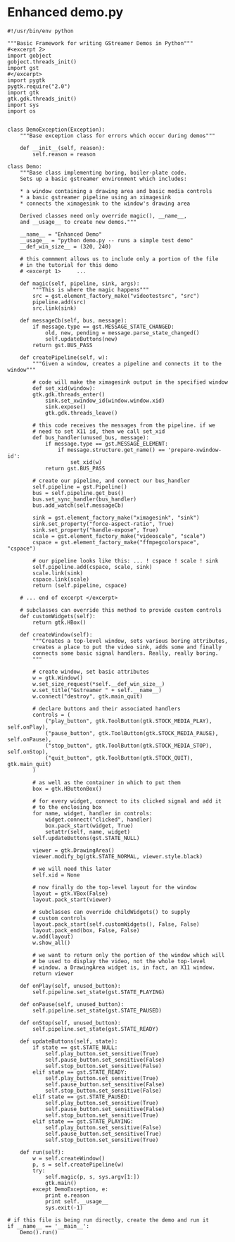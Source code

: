 # Enhanced demo.py

    #!/usr/bin/env python

    """Basic Framework for writing GStreamer Demos in Python"""
    #<excerpt 2>
    import gobject
    gobject.threads_init()
    import gst
    #</excerpt>
    import pygtk
    pygtk.require("2.0")
    import gtk
    gtk.gdk.threads_init()
    import sys
    import os


    class DemoException(Exception):
        """Base exception class for errors which occur during demos"""

        def __init__(self, reason):
            self.reason = reason

    class Demo:
        """Base class implementing boring, boiler-plate code.
        Sets up a basic gstreamer environment which includes:

        * a window containing a drawing area and basic media controls
        * a basic gstreamer pipeline using an ximagesink
        * connects the ximagesink to the window's drawing area

        Derived classes need only override magic(), __name__,
        and __usage__ to create new demos."""

        __name__ = "Enhanced Demo"
        __usage__ = "python demo.py -- runs a simple test demo"
        __def_win_size__ = (320, 240)

        # this commment allows us to include only a portion of the file
        # in the tutorial for this demo
        # <excerpt 1>     ...

        def magic(self, pipeline, sink, args):
            """This is where the magic happens"""
            src = gst.element_factory_make("videotestsrc", "src")
            pipeline.add(src)
            src.link(sink)

        def messageCb(self, bus, message):
            if message.type == gst.MESSAGE_STATE_CHANGED:
                old, new, pending = message.parse_state_changed()
                self.updateButtons(new)
            return gst.BUS_PASS

        def createPipeline(self, w):
            """Given a window, creates a pipeline and connects it to the window"""

            # code will make the ximagesink output in the specified window
            def set_xid(window):
            gtk.gdk.threads_enter()
                sink.set_xwindow_id(window.window.xid)
                sink.expose()
                gtk.gdk.threads_leave()

            # this code receives the messages from the pipeline. if we
            # need to set X11 id, then we call set_xid
            def bus_handler(unused_bus, message):
                if message.type == gst.MESSAGE_ELEMENT:
                    if message.structure.get_name() == 'prepare-xwindow-id':
                        set_xid(w)
                return gst.BUS_PASS

            # create our pipeline, and connect our bus_handler
            self.pipeline = gst.Pipeline()
            bus = self.pipeline.get_bus()
            bus.set_sync_handler(bus_handler)
            bus.add_watch(self.messageCb)

            sink = gst.element_factory_make("ximagesink", "sink")
            sink.set_property("force-aspect-ratio", True)
            sink.set_property("handle-expose", True)
            scale = gst.element_factory_make("videoscale", "scale")
            cspace = gst.element_factory_make("ffmpegcolorspace", "cspace")

            # our pipeline looks like this: ... ! cspace ! scale ! sink
            self.pipeline.add(cspace, scale, sink)
            scale.link(sink)
            cspace.link(scale)
            return (self.pipeline, cspace)

        # ... end of excerpt </excerpt>

        # subclasses can override this method to provide custom controls
        def customWidgets(self):
            return gtk.HBox()

        def createWindow(self):
            """Creates a top-level window, sets various boring attributes,
            creates a place to put the video sink, adds some and finally
            connects some basic signal handlers. Really, really boring.
            """

            # create window, set basic attributes
            w = gtk.Window()
            w.set_size_request(*self.__def_win_size__)
            w.set_title("Gstreamer " + self.__name__)
            w.connect("destroy", gtk.main_quit)

            # declare buttons and their associated handlers
            controls = (
                ("play_button", gtk.ToolButton(gtk.STOCK_MEDIA_PLAY), self.onPlay),
                ("pause_button", gtk.ToolButton(gtk.STOCK_MEDIA_PAUSE), self.onPause),
                ("stop_button", gtk.ToolButton(gtk.STOCK_MEDIA_STOP), self.onStop),
                ("quit_button", gtk.ToolButton(gtk.STOCK_QUIT), gtk.main_quit)
            )

            # as well as the container in which to put them
            box = gtk.HButtonBox()

            # for every widget, connect to its clicked signal and add it
            # to the enclosing box
            for name, widget, handler in controls:
                widget.connect("clicked", handler)
                box.pack_start(widget, True)
                setattr(self, name, widget)
            self.updateButtons(gst.STATE_NULL)

            viewer = gtk.DrawingArea()
            viewer.modify_bg(gtk.STATE_NORMAL, viewer.style.black)

            # we will need this later
            self.xid = None

            # now finally do the top-level layout for the window
            layout = gtk.VBox(False)
            layout.pack_start(viewer)

            # subclasses can override childWidgets() to supply
            # custom controls
            layout.pack_start(self.customWidgets(), False, False)
            layout.pack_end(box, False, False)
            w.add(layout)
            w.show_all()

            # we want to return only the portion of the window which will
            # be used to display the video, not the whole top-level
            # window. a DrawingArea widget is, in fact, an X11 window.
            return viewer

        def onPlay(self, unused_button):
            self.pipeline.set_state(gst.STATE_PLAYING)

        def onPause(self, unused_button):
            self.pipeline.set_state(gst.STATE_PAUSED)

        def onStop(self, unused_button):
            self.pipeline.set_state(gst.STATE_READY)

        def updateButtons(self, state):
            if state == gst.STATE_NULL:
                self.play_button.set_sensitive(True)
                self.pause_button.set_sensitive(False)
                self.stop_button.set_sensitive(False)
            elif state == gst.STATE_READY:
                self.play_button.set_sensitive(True)
                self.pause_button.set_sensitive(False)
                self.stop_button.set_sensitive(False)
            elif state == gst.STATE_PAUSED:
                self.play_button.set_sensitive(True)
                self.pause_button.set_sensitive(False)
                self.stop_button.set_sensitive(True)
            elif state == gst.STATE_PLAYING:
                self.play_button.set_sensitive(False)
                self.pause_button.set_sensitive(True)
                self.stop_button.set_sensitive(True)

        def run(self):
            w = self.createWindow()
            p, s = self.createPipeline(w)
            try:
                self.magic(p, s, sys.argv[1:])
                gtk.main()
            except DemoException, e:
                print e.reason
                print self.__usage__
                sys.exit(-1)

    # if this file is being run directly, create the demo and run it
    if __name__ == '__main__':
        Demo().run()

